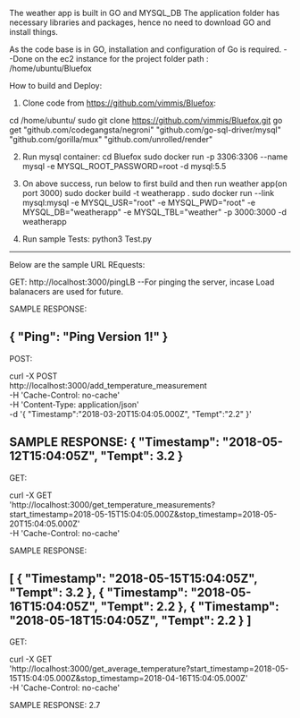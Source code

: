 The weather app is built in GO and MYSQL_DB
The application folder has necessary libraries and packages, hence no need to download GO and install things.

As the code base is in GO, installation and configuration of Go is required. --Done on the ec2 instance for the project folder path : /home/ubuntu/Bluefox

How to build and Deploy:

1. Clone code from https://github.com/vimmis/Bluefox:

cd /home/ubuntu/
sudo git clone https://github.com/vimmis/Bluefox.git
go get "github.com/codegangsta/negroni"  "github.com/go-sql-driver/mysql" "github.com/gorilla/mux" "github.com/unrolled/render" 

2. Run mysql container:
cd Bluefox
sudo docker run -p 3306:3306 --name mysql -e MYSQL_ROOT_PASSWORD=root -d mysql:5.5

3. On above success, run below to first build and then run weather app(on port 3000)
sudo docker build -t weatherapp .
sudo docker run --link mysql:mysql -e  MYSQL_USR="root" -e  MYSQL_PWD="root" -e  MYSQL_DB="weatherapp" -e  MYSQL_TBL="weather" -p 3000:3000 -d weatherapp

4. Run sample Tests:
python3 Test.py

------------------------------

Below are the sample URL REquests:

 GET: 
 http://localhost:3000/pingLB  --For pinging the server, incase Load balanacers are used for future.
 
SAMPLE RESPONSE:
 
{
    "Ping": "Ping Version 1!"
}
------------------------------------------------

POST:

curl -X POST \
  http://localhost:3000/add_temperature_measurement \
  -H 'Cache-Control: no-cache' \
  -H 'Content-Type: application/json' \
  -d '{
	"Timestamp":"2018-03-20T15:04:05.000Z",
	"Tempt":"2.2"
}'

SAMPLE RESPONSE:
{
    "Timestamp": "2018-05-12T15:04:05Z",
    "Tempt": 3.2
}
------------------------------------------------

GET:

curl -X GET \
  'http://localhost:3000/get_temperature_measurements?start_timestamp=2018-05-15T15:04:05.000Z&stop_timestamp=2018-05-20T15:04:05.000Z' \
  -H 'Cache-Control: no-cache' 
  
SAMPLE RESPONSE:

[
    {
        "Timestamp": "2018-05-15T15:04:05Z",
        "Tempt": 3.2
    },
    {
        "Timestamp": "2018-05-16T15:04:05Z",
        "Tempt": 2.2
    },
    {
        "Timestamp": "2018-05-18T15:04:05Z",
        "Tempt": 2.2
    }
]
-------------------------------------------------

GET:

curl -X GET \
  'http://localhost:3000/get_average_temperature?start_timestamp=2018-05-15T15:04:05.000Z&stop_timestamp=2018-04-16T15:04:05.000Z' \
  -H 'Cache-Control: no-cache'
  
SAMPLE RESPONSE:
2.7